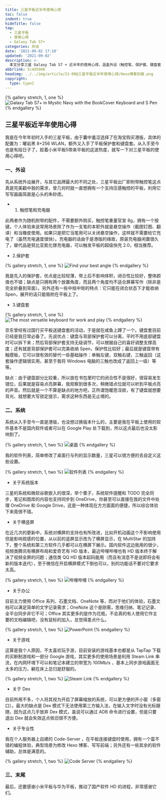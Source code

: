 ```yaml
---
title: 三星平板近半年使用心得
toc: false
indent: true
hideTitle: false
tag:
  - 三星平板
  - 使用心得
  - Galaxy Tab S7+
categories: 杂谈
date: '2021-09-02 17:10'
updated: '2021-09-02'
description: >-
  本文分享三星 Galaxy Tab S7 + 近半年的使用心得，涵盖外设（触控笔、保护套、键盘套）的优缺点，以及系统在桌面设置、横竖屏支持、办公、游戏、Dex 模式等方面的体验，附实际使用场景说明。
abbrlink: 5c4d5940
headimg: ../../img/article/21-09@三星平板近半年使用心得/Hexo博客封面.png
copyright:
  type: type2
---
```


{% gallery stretch, 1, one %}
![Galaxy Tab S7+ in Mystic Navy with the BookCover Keyboard and S Pen](../../img/article/21-09@三星平板近半年使用心得/galaxy-tab-s7-s7plus-keyboard-spen-mystic-navy-pc.png)
{% endgallery %}

## 三星平板近半年使用心得

我是在今年年初时入手的三星平板，由于囊中羞涩选择了在淘宝购买港版，具体的配置为：曜岩黑 8+256 WLAN，额外又入手了平板保护套和键盘套。从入手至今也是有段日子了，趁着小米平板5带来平板的这波热度，就写一下对三星平板的使用心得吧。

### 一、外设

先从系统外设展开，与其它品牌最大的不同之处，三星平板出厂即附带触控笔这点真是完美戳中我的需求，曾几何时就一直想拥有一个支持压感触控的平板，利用它写写画画简直是心头的朱砂痣。

- 1. 触控笔和充电器

此两者作为随机附带的配件，不需要额外购买，触控笔重量官宣 8g，拥有一个按键。个人体验来说常用场景除了作为一支笔的本职外就是悬空操作（截图钉图、翻译）和当橡皮使用。如果只是把它当笔用可以关闭悬空操作，这样就不需要给它充电了（虽然充电速度很快）。充电器的话由于是港版的缘故，原装充电器闲置很久了，替代品是努比亚氮化镓充电器，可以触发平板的超级快充 2.0，相当推荐。

- 2.保护套

{% gallery stretch, 1, one %}
![Find your best angle](../../img/article/21-09@三星平板近半年使用心得/hk-feature-find-your-best-angle-293886999.jpeg)
{% endgallery %}

我是先入的保护套，优点是比较轻薄，带上后不影响体积，闭合性比较好，整体颜值也不错；缺点是只拥有两个放置角度，而且两个角度均不适合屏幕写作（除非是完全折叠到背面）。另外还有一些中规中矩的特点：它只能在闭合状态下才能收纳 Spen，展开的话只能吸附在平板上了。

- 3.键盘套

{% gallery stretch, 1, one %}
![The most versatile keyboard for work and play](../../img/article/21-09@三星平板近半年使用心得/hk-feature-the-most-versatile-keyboard-for-work-and-play-288238584.jpeg)
{% endgallery %}

京东曾经有过国行买平板送键盘套的活动，于是就在咸鱼上蹲了一个。键盘套目前已经是我日常必备了。先说优点：键盘与背部保护套可以分离，平时不用底部键盘时可以拆下来；然后背部保护套支持无级调节，可以根据自己的喜好调整支撑高度；还有就是背部保护套可以完美收纳 Spen，保护性比较好；最后就是键盘带有触摸板，它可以很有效的替代一些基础操作：单触左键，双触右键，三触返回（这套操作逻辑很实用，甚至于我将 Windows 电脑的三触也改成了返回上一级）等等。

缺点：由于键盘部分比较重，所以放在书包里时它的闭合性不是很好，很容易发生错位，后果就是容易点亮屏幕，我观察到很多次，稍微错点位就可以听到平板点亮的声音。然后就是一个不算是缺点的地方吧，正所谓饱暖思淫欲，有了键盘就想要背光、就想要大写锁定提示，需求这种东西是无止境的。

### 二、系统

系统从入手至今一直是港版，也没想过换版本什么的，主要是我在平板上使用的软件基本不是国内软件或者可以在 Google Play 处下载到，所以这点最后也没太影响到了。

{% gallery stretch, 1, two %}
![桌面](../../img/article/21-09@三星平板近半年使用心得/7dbc4f78490a4.png)
{% endgallery %}

我的软件列表，简单修改了桌面行与列的显示数量，三星可以很方便的去自定义这些设置。

{% gallery stretch, 1, two %}
![软件列表](../../img/article/21-09@三星平板近半年使用心得/28b25dc9712db.png)
{% endgallery %}

- 关于系统版本
  

三星的系统和微软谷歌嵌入的很深，举个栗子，系统软件提醒和 TODO 完全同步，笔记和图库的内容也支持同步到 OneDrive，你甚至可以直接在我的文件中处理 OneDrive 和 Google Drive，这是一种体现在方方面面的便捷，所以综合体验下来竟很不错。

- 关于横竖屏

在近几次的更新中，系统对横屏的支持也有所改进，比如开机动画这个不影响使用但是影响观感的位置，从以前的竖屏显示改为了横屏显示，在 MultiStar 的加持下，整个系统和第三方软件几乎都可以在横屏下展示。国内软件这边我用的很少，视频类腾讯有横屏布局和爱奇艺有 HD 版本，最近哔哩哔哩也有 HD 版本终于解决了视频全屏的问题；通信类 QQ HD 版本起码能用（而且有消息不是说即将会有新的版本迭代），至于微信在开启横屏模式下倒也可以，别的功能话不要对它要求太高。

{% gallery stretch, 1, two %}
![哔哩哔哩](../../img/article/21-09@三星平板近半年使用心得/9876253ae6c46.png)
{% endgallery %}

- 关于办公

目前主力使用 Office 系列、石墨文档、OneNote 等，而对于他们的体验，石墨文档可以满足简单的文字记录需求；OneNote 这个是刚需，思维归纳、笔记记录、全平台同步非它不可；Office 其实更多的是作为花瓶，不会真的有人使用它作主要的文档编辑吧，没有鼠标的加入，总觉得差点什么。

{% gallery stretch, 1, two %}
![PowerPoint](../../img/article/21-09@三星平板近半年使用心得/70fe0c01d289c.png)
{% endgallery %}

- 关于游戏

这算是我个人原因，不太喜欢玩手游，目前安装的游戏基本也都是从 TapTap 下载的买断制游戏和一部分 Google 游戏，其实更多的使用场景是利用 Steam Link 串流，在内网环境下可以和笔记本建立的带宽为 100Mb/s ，基本上同步游戏画面无太多的压力，躺在床上总归是舒服的。

{% gallery stretch, 1, two %}
![Steam Link](../../img/article/21-09@三星平板近半年使用心得/f463a3114e345.png)
{% endgallery %}

- 关于 Dex

目前所用不多，个人将其视为开启了屏幕缩放的系统，可以更方便的开小窗（多窗口）。最大的缺点是 Dex 模式下无法使用第三方输入法，在输入文字时没有光标跟随，因为这点几乎放弃 Dex 模式，虽说可以通过 ADB 命令进行设置，但是只要退出 Dex 就会失效这点依旧很不方便。

- 关于专业性

我在个人服务器上自建的 Code-Server ，在平板连接键盘时使用，拥有一个蛮不错的编程体验，典型场景为修改 Hexo 博客、写写前端；另外还有一些其余的软件辅助，总体是满意的。

{% gallery stretch, 1, two %}
![Code Server](../../img/article/21-09@三星平板近半年使用心得/a878dc36b47de.png)
{% endgallery %}

### 三、末尾

最后，还要感谢小米平板与华为平板，推动了国产软件 HD 的进程，非常感谢它们。
